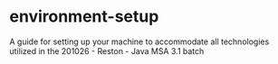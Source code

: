 # environment-setup
A guide for setting up your machine to accommodate all technologies utilized in the 201026 - Reston - Java MSA 3.1 batch
